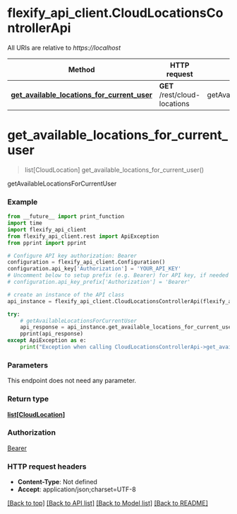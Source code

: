 # flexify_api_client.CloudLocationsControllerApi

All URIs are relative to *https://localhost*

Method | HTTP request | Description
------------- | ------------- | -------------
[**get_available_locations_for_current_user**](CloudLocationsControllerApi.md#get_available_locations_for_current_user) | **GET** /rest/cloud-locations | getAvailableLocationsForCurrentUser


# **get_available_locations_for_current_user**
> list[CloudLocation] get_available_locations_for_current_user()

getAvailableLocationsForCurrentUser

### Example
```python
from __future__ import print_function
import time
import flexify_api_client
from flexify_api_client.rest import ApiException
from pprint import pprint

# Configure API key authorization: Bearer
configuration = flexify_api_client.Configuration()
configuration.api_key['Authorization'] = 'YOUR_API_KEY'
# Uncomment below to setup prefix (e.g. Bearer) for API key, if needed
# configuration.api_key_prefix['Authorization'] = 'Bearer'

# create an instance of the API class
api_instance = flexify_api_client.CloudLocationsControllerApi(flexify_api_client.ApiClient(configuration))

try:
    # getAvailableLocationsForCurrentUser
    api_response = api_instance.get_available_locations_for_current_user()
    pprint(api_response)
except ApiException as e:
    print("Exception when calling CloudLocationsControllerApi->get_available_locations_for_current_user: %s\n" % e)
```

### Parameters
This endpoint does not need any parameter.

### Return type

[**list[CloudLocation]**](CloudLocation.md)

### Authorization

[Bearer](../README.md#Bearer)

### HTTP request headers

 - **Content-Type**: Not defined
 - **Accept**: application/json;charset=UTF-8

[[Back to top]](#) [[Back to API list]](../README.md#documentation-for-api-endpoints) [[Back to Model list]](../README.md#documentation-for-models) [[Back to README]](../README.md)

